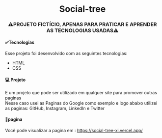 <h1 align="center"> Social-tree </h1>
<h3 align="center"> ⚠️PROJETO FICTÍCIO, APENAS PARA PRATICAR E APRENDER AS TECNOLOGIAS USADAS⚠️ </h3>

<h4>✅Tecnologias</h4>

Esse projeto foi desenvolvido com as seguintes tecnologias:

- HTML
- CSS

 <h4>💻 Projeto</h4>

E um projeto que pode ser utilizado em qualquer site para promover outras paginas<br>
Nesse caso usei as Paginas do Google como exemplo e logo abaixo utilizei as paginas: GitHub, Instagram, LinkedIn e Twitter<br>

<h4>📱pagina</h4>

Você pode visualizar a pagina em : https://social-tree-xi.vercel.app/
